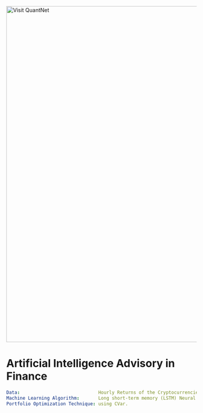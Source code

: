 [<img src="https://github.com/QuantLet/Styleguide-and-FAQ/blob/master/pictures/banner.png" width="888" alt="Visit QuantNet">](http://quantlet.de/)

# Artificial Intelligence Advisory in Finance

```yaml
Data:                             Hourly Returns of the Cryptocurrencies Bitcoin, Litecoin, Ethereum and Dash <br/>
Machine Learning Algorithm:       Long short-term memory (LSTM) Neural Networks <br/>
Portfolio Optimization Technique: using CVar.
```
